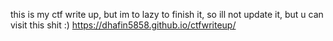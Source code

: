 this is my ctf write up, but im to lazy to finish it, so ill not update it, but u can visit this shit :)
https://dhafin5858.github.io/ctfwriteup/
